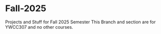 # Fall-2025
Projects and Stuff for Fall 2025 Semester
This Branch and section are for YWCC307 and no other courses.
